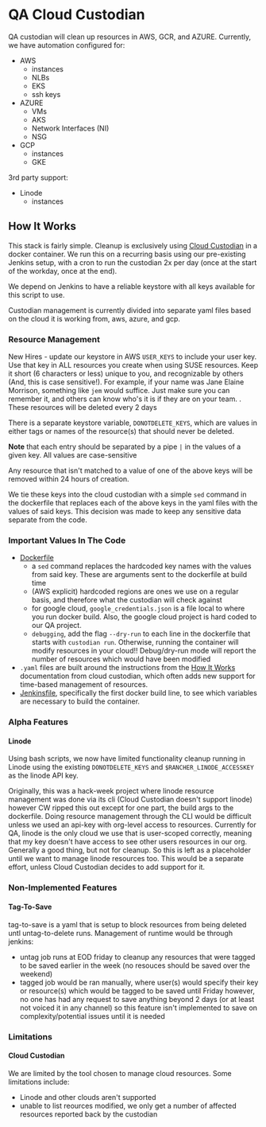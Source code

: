 # QA Cloud Custodian

QA custodian will clean up resources in AWS, GCR, and AZURE. Currently, we have automation configured for:
* AWS
  * instances
  * NLBs
  * EKS
  * ssh keys
* AZURE
  * VMs
  * AKS
  * Network Interfaces (NI)
  * NSG
* GCP
  * instances
  * GKE

3rd party support:
* Linode
  * instances

## How It Works

This stack is fairly simple. Cleanup is exclusively using [Cloud Custodian](https://cloud-custodian.github.io/cloud-custodian/docs/quickstart/index.html) in a docker container. We run this on a recurring basis using our pre-existing Jenkins setup, with a cron to run the custodian 2x per day (once at the start of the workday, once at the end). 

We depend on Jenkins to have a reliable keystore with all keys available for this script to use. 

Custodian management is currently divided into separate yaml files based on the cloud it is working from, aws, azure, and gcp. 

### Resource Management 
New Hires - update our keystore in AWS `USER_KEYS` to include your user key. Use that key in ALL resources you create when using SUSE resources.  Keep it short (6 characters or less) unique to you, and recognizable by others (And, this is case sensitive!). For example, if your name was Jane Elaine Morrison, something like `jem` would suffice. Just make sure you can remember it, and others can know who's it is if they are on your team. . These resources will be deleted every 2 days

There is a separate keystore variable, `DONOTDELETE_KEYS`, which are values in either tags or names of the resource(s) that should never be deleted. 

**Note** that each entry should be separated by a pipe `|` in the values of a given key. All values are case-sensitive

Any resource that isn't matched to a value of one of the above keys will be removed within 24 hours of creation.

We tie these keys into the cloud custodian with a simple `sed` command in the dockerfile that replaces each of the above keys in the yaml files with the values of said keys. This decision was made to keep any sensitive data separate from the code. 


### Important Values In The Code
* [Dockerfile](./Dockerfile)
  * a `sed` command replaces the hardcoded key names with the values from said key. These are arguments sent to the dockerfile at build time
  * (AWS explicit) hardcoded regions are ones we use on a regular basis, and therefore what the custodian will check against
  * for google cloud, `google_credentials.json` is a file local to where you run docker build. Also, the google cloud project is hard coded to our QA project.
  * `debugging`, add the flag `--dry-run` to each line in the dockerfile that starts with `custodian run`. Otherwise, running the container will modify resources in your cloud!! Debug/dry-run mode will report the number of resources which would have been modified
* `.yaml` files are built around the instructions from the [How It Works](#how-it-works) documentation from cloud custodian, which often adds new support for time-based management of resources. 
* [Jenkinsfile](./Jenkinsfile), specifically the first docker build line, to see which variables are necessary to build the container. 

### Alpha Features

#### Linode

Using bash scripts, we now have limited functionality cleanup running in Linode using the existing `DONOTDELETE_KEYS` and `$RANCHER_LINODE_ACCESSKEY` as the linode API key.

Originally, this was a hack-week project where linode resource management was done via its cli (Cloud Custodian doesn't support linode) however CW ripped this out except for one part, the build args to the dockerfile. Doing resource management through the CLI would be difficult unless we used an api-key with org-level access to resources. Currently for QA, linode is the only cloud we use that is user-scoped correctly, meaning that my key doesn't have access to see other users resources in our org. Generally a good thing, but not for cleanup. So this is left as a placeholder until we want to manage linode resources too. This would be a separate effort, unless Cloud Custodian decides to add support for it. 


### Non-Implemented Features

#### Tag-To-Save
tag-to-save is a yaml that is setup to block resources from being deleted untl untag-to-delete runs. Management of runtime would be through jenkins:
* untag job runs at EOD friday to cleanup any resources that were tagged to be saved earlier in the week (no resouces should be saved over the weekend)
* tagged job would be ran manually, where user(s) would specify their key or resource(s) which would be tagged to be saved until Friday
however, no one has had any request to save anything beyond 2 days (or at least not voiced it in any channel) so this feature isn't implemented to save on complexity/potential issues until it is needed

### Limitations

#### Cloud Custodian
We are limited by the tool chosen to manage cloud resources. Some limitations include:
* Linode and other clouds aren't supported
* unable to list reources modified, we only get a number of affected resources reported back by the custodian